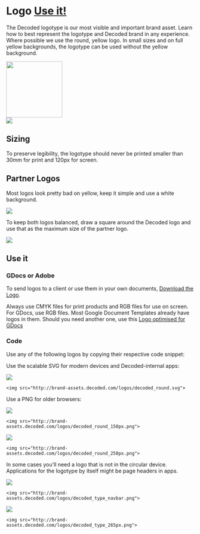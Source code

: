 # Logo [Use it!](#use-it)

The Decoded logotype is our most visible and important brand asset. Learn how to best represent the logotype and Decoded brand in any experience.  
Where possible we use the round, yellow logo. In small sizes and on full yellow backgrounds, the logotype can be used without the yellow background.

<div class="example">
  <img src="http://brand-assets.decoded.com/logos/decoded_round.svg" width="150" height="150">
</div>

<div class="example bg-yellow">
  <img src="http://brand-assets.decoded.com/logos/decoded_type_navbar.png" class="margin-top-XL margin-bottom-XL">
</div>

## Sizing

To preserve legibility, the logotype should never be printed smaller than 30mm for print and 120px for screen.   

## Partner Logos

Most logos look pretty bad on yellow, keep it simple and use a white background.

<div class="example">
  <img src="http://brand-assets.decoded.com/BrandGuidelines/partner-logos-example.png">
</div>

To keep both logos balanced, draw a square around the Decoded logo and use that as the maximum size of the partner logo.
<div class="example">
  <img src="http://brand-assets.decoded.com/BrandGuidelines/partner-logos-sizing.png">
</div>


## Use it

### GDocs or Adobe

To send logos to a client or use them in your own documents, [Download the Logo](https://drive.google.com/a/decoded.co/folderview?id=0B7zlrpAcS_XNM3NfU0pCTjRUSmc&usp=sharing).

Always use CMYK files for print products and RGB files for use on screen. For GDocs, use RGB files. Most Google Document Templates already have logos in them. Should you need another one, use this [Logo optimised for GDocs](https://drive.google.com/a/decoded.co/file/d/0B7zlrpAcS_XNMlBOTmdjNDI5MXM/view?usp=sharing)

### Code

Use any of the following logos by copying their respective code snippet:


Use the scalable SVG for modern devices and Decoded-internal apps:

<div class="example">
  <img src="http://brand-assets.decoded.com/logos/decoded_round.svg">
</div>

```<img src="http://brand-assets.decoded.com/logos/decoded_round.svg">```

Use a PNG for older browsers:

<div class="example">
  <img src="http://brand-assets.decoded.com/logos/decoded_round_150px.png">
</div>

```<img src="http://brand-assets.decoded.com/logos/decoded_round_150px.png">```


<div class="example">
  <img src="http://brand-assets.decoded.com/logos/decoded_round_250px.png">
</div>

```<img src="http://brand-assets.decoded.com/logos/decoded_round_250px.png">```

In some cases you'll need a logo that is not in the circular device. Applications for the logotype by itself might be page headers in apps.

<div class="example">
  <img src="http://brand-assets.decoded.com/logos/decoded_type_navbar.png">
</div>

```<img src="http://brand-assets.decoded.com/logos/decoded_type_navbar.png">```

<div class="example">
  <img src="http://brand-assets.decoded.com/logos/decoded_type_265px.png">
</div>

```<img src="http://brand-assets.decoded.com/logos/decoded_type_265px.png">```
